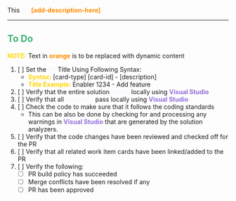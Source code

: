 This <span style="color:ghostwhite;font-weight:bold">PR</span> <span style="color:darkorange;font-weight:bold">[add-description-here]</span>

---

## <span style="color:mediumseagreen;font-weight:bold">To Do</span>
<span style="color:gold;font-weight:bold">NOTE:</span> Text in <span style="color:darkorange;font-weight:bold">orange</span> is to be replaced with dynamic content

1. [ ] Set the <span style="color:ghostwhite;font-weight:bold">PR</span> Title Using Following Syntax:
   * <span style="color:gold;font-weight:bold">Syntax:</span> [card-type] [card-id] - [description]
    * <span style="color:gold;font-weight:bold">Title Example:</span> Enabler  1234 - Add feature 
2. [ ] Verify that the entire solution <span style="color:ghostwhite;font-weight:bold">builds</span> locally using <span style="color:mediumpurple;font-weight:bold;font-weight:bold">Visual Studio</span>
3. [ ] Verify that all <span style="color:ghostwhite;font-weight:bold">unit tests</span> pass locally using <span style="color:mediumpurple;font-weight:bold;font-weight:bold">Visual Studio</span>
4. [ ] Check the code to make sure that it follows the coding standards
   * This can be also be done by checking for and processing any warnings in <span style="color:mediumpurple;font-weight:bold">Visual Studio</span> that are generated by the solution analyzers.
5. [ ] Verify that the code changes have been reviewed and checked off for the PR
6. [ ] Verify that all related work item cards have been linked/added to the PR
7.  [ ] Verify the following:
    * [ ] PR build policy has succeeded
    * [ ] Merge conflicts have been resolved if any
    * [ ] PR has been approved
